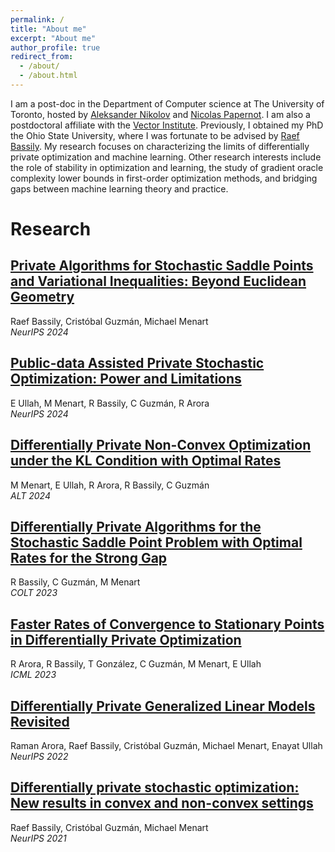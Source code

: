```yaml
---
permalink: /
title: "About me"
excerpt: "About me"
author_profile: true
redirect_from: 
  - /about/
  - /about.html
---
```


I am a post-doc in the Department of Computer science at The University of Toronto, hosted by [Aleksander Nikolov](https://www.cs.toronto.edu/~anikolov/) and [Nicolas Papernot](https://www.papernot.fr/). I am also a postdoctoral affiliate with the [Vector Institute](https://vectorinstitute.ai/). Previously,
I obtained my PhD the Ohio State University, where I was fortunate to be advised by [Raef Bassily](https://sites.google.com/view/rbassily). My research focuses on characterizing the limits of differentially private optimization and machine learning. Other research interests include the role of stability in optimization and learning, the study of gradient oracle complexity lower bounds in first-order optimization methods, and bridging gaps between machine learning theory and practice.

Research
=====

[Private Algorithms for Stochastic Saddle Points and Variational Inequalities: Beyond Euclidean Geometry](https://mikemenart.github.io/)
-----

Raef Bassily, Cristóbal Guzmán, Michael Menart  
*NeurIPS 2024*

[Public-data Assisted Private Stochastic Optimization: Power and Limitations](https://arxiv.org/abs/2403.03856)
-----

E Ullah, M Menart, R Bassily, C Guzmán, R Arora  
*NeurIPS 2024*

[Differentially Private Non-Convex Optimization under the KL Condition with Optimal Rates](https://arxiv.org/abs/2311.13447)
-----

M Menart, E Ullah, R Arora, R Bassily, C Guzmán  
*ALT 2024*

[Differentially Private Algorithms for the Stochastic Saddle Point Problem with Optimal Rates for the Strong Gap](https://arxiv.org/abs/2302.12909)
-----

R Bassily, C Guzmán, M Menart  
*COLT 2023*

[Faster Rates of Convergence to Stationary Points in Differentially Private Optimization](https://arxiv.org/pdf/2206.00846.pdf)
-----

R Arora, R Bassily, T González, C Guzmán, M Menart, E Ullah  
*ICML 2023*

[Differentially Private Generalized Linear Models Revisited](https://proceedings.neurips.cc/paper_files/paper/2022/hash/8d321ebb82b58987509b8624cbb85d65-Abstract-Conference.html)
-----

Raman Arora, Raef Bassily, Cristóbal Guzmán, Michael Menart, Enayat Ullah  
*NeurIPS 2022*

[Differentially private stochastic optimization: New results in convex and non-convex settings](https://proceedings.neurips.cc/paper/2021/file/4ddb5b8d603f88e9de689f3230234b47-Paper.pdf)
-----

Raef Bassily, Cristóbal Guzmán, Michael Menart  
*NeurIPS 2021*

